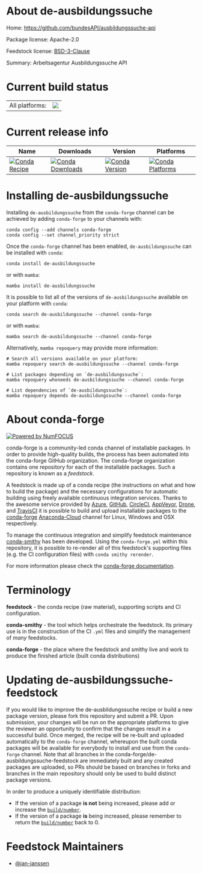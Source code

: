 About de-ausbildungssuche
=========================

Home: https://github.com/bundesAPI/ausbildungssuche-api

Package license: Apache-2.0

Feedstock license: [BSD-3-Clause](https://github.com/conda-forge/de-ausbildungssuche-feedstock/blob/main/LICENSE.txt)

Summary: Arbeitsagentur Ausbildungssuche API

Current build status
====================


<table><tr><td>All platforms:</td>
    <td>
      <a href="https://dev.azure.com/conda-forge/feedstock-builds/_build/latest?definitionId=17515&branchName=main">
        <img src="https://dev.azure.com/conda-forge/feedstock-builds/_apis/build/status/de-ausbildungssuche-feedstock?branchName=main">
      </a>
    </td>
  </tr>
</table>

Current release info
====================

| Name | Downloads | Version | Platforms |
| --- | --- | --- | --- |
| [![Conda Recipe](https://img.shields.io/badge/recipe-de--ausbildungssuche-green.svg)](https://anaconda.org/conda-forge/de-ausbildungssuche) | [![Conda Downloads](https://img.shields.io/conda/dn/conda-forge/de-ausbildungssuche.svg)](https://anaconda.org/conda-forge/de-ausbildungssuche) | [![Conda Version](https://img.shields.io/conda/vn/conda-forge/de-ausbildungssuche.svg)](https://anaconda.org/conda-forge/de-ausbildungssuche) | [![Conda Platforms](https://img.shields.io/conda/pn/conda-forge/de-ausbildungssuche.svg)](https://anaconda.org/conda-forge/de-ausbildungssuche) |

Installing de-ausbildungssuche
==============================

Installing `de-ausbildungssuche` from the `conda-forge` channel can be achieved by adding `conda-forge` to your channels with:

```
conda config --add channels conda-forge
conda config --set channel_priority strict
```

Once the `conda-forge` channel has been enabled, `de-ausbildungssuche` can be installed with `conda`:

```
conda install de-ausbildungssuche
```

or with `mamba`:

```
mamba install de-ausbildungssuche
```

It is possible to list all of the versions of `de-ausbildungssuche` available on your platform with `conda`:

```
conda search de-ausbildungssuche --channel conda-forge
```

or with `mamba`:

```
mamba search de-ausbildungssuche --channel conda-forge
```

Alternatively, `mamba repoquery` may provide more information:

```
# Search all versions available on your platform:
mamba repoquery search de-ausbildungssuche --channel conda-forge

# List packages depending on `de-ausbildungssuche`:
mamba repoquery whoneeds de-ausbildungssuche --channel conda-forge

# List dependencies of `de-ausbildungssuche`:
mamba repoquery depends de-ausbildungssuche --channel conda-forge
```


About conda-forge
=================

[![Powered by
NumFOCUS](https://img.shields.io/badge/powered%20by-NumFOCUS-orange.svg?style=flat&colorA=E1523D&colorB=007D8A)](https://numfocus.org)

conda-forge is a community-led conda channel of installable packages.
In order to provide high-quality builds, the process has been automated into the
conda-forge GitHub organization. The conda-forge organization contains one repository
for each of the installable packages. Such a repository is known as a *feedstock*.

A feedstock is made up of a conda recipe (the instructions on what and how to build
the package) and the necessary configurations for automatic building using freely
available continuous integration services. Thanks to the awesome service provided by
[Azure](https://azure.microsoft.com/en-us/services/devops/), [GitHub](https://github.com/),
[CircleCI](https://circleci.com/), [AppVeyor](https://www.appveyor.com/),
[Drone](https://cloud.drone.io/welcome), and [TravisCI](https://travis-ci.com/)
it is possible to build and upload installable packages to the
[conda-forge](https://anaconda.org/conda-forge) [Anaconda-Cloud](https://anaconda.org/)
channel for Linux, Windows and OSX respectively.

To manage the continuous integration and simplify feedstock maintenance
[conda-smithy](https://github.com/conda-forge/conda-smithy) has been developed.
Using the ``conda-forge.yml`` within this repository, it is possible to re-render all of
this feedstock's supporting files (e.g. the CI configuration files) with ``conda smithy rerender``.

For more information please check the [conda-forge documentation](https://conda-forge.org/docs/).

Terminology
===========

**feedstock** - the conda recipe (raw material), supporting scripts and CI configuration.

**conda-smithy** - the tool which helps orchestrate the feedstock.
                   Its primary use is in the construction of the CI ``.yml`` files
                   and simplify the management of *many* feedstocks.

**conda-forge** - the place where the feedstock and smithy live and work to
                  produce the finished article (built conda distributions)


Updating de-ausbildungssuche-feedstock
======================================

If you would like to improve the de-ausbildungssuche recipe or build a new
package version, please fork this repository and submit a PR. Upon submission,
your changes will be run on the appropriate platforms to give the reviewer an
opportunity to confirm that the changes result in a successful build. Once
merged, the recipe will be re-built and uploaded automatically to the
`conda-forge` channel, whereupon the built conda packages will be available for
everybody to install and use from the `conda-forge` channel.
Note that all branches in the conda-forge/de-ausbildungssuche-feedstock are
immediately built and any created packages are uploaded, so PRs should be based
on branches in forks and branches in the main repository should only be used to
build distinct package versions.

In order to produce a uniquely identifiable distribution:
 * If the version of a package **is not** being increased, please add or increase
   the [``build/number``](https://docs.conda.io/projects/conda-build/en/latest/resources/define-metadata.html#build-number-and-string).
 * If the version of a package **is** being increased, please remember to return
   the [``build/number``](https://docs.conda.io/projects/conda-build/en/latest/resources/define-metadata.html#build-number-and-string)
   back to 0.

Feedstock Maintainers
=====================

* [@jan-janssen](https://github.com/jan-janssen/)

